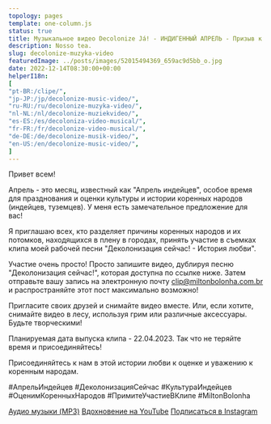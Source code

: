 ```yaml
---
topology: pages
template: one-column.js
status: true
title: Музыкальное видео Decolonize Já! - ИНДИГЕННЫЙ АПРЕЛЬ - Призыв к записи видео
description: Nosso tea.
slug: decolonize-muzyka-video
featuredImage: ../posts/images/52015494369_659ac9d5bb_o.jpg
date: 2022-12-14T08:30:00+00:00
helperI18n:
[
"pt-BR:/clipe/",
"jp-JP:/jp/decolonize-music-video/",
"ru-RU:/ru/decolonize-muzyka-video/",
"nl-NL:/nl/decolonize-muziekvideo/",
"es-ES:/es/decoloniza-video-musical/",
"fr-FR:/fr/decolonize-video-musical/",
"de-DE:/de/decolonize-musik-video/",
"en-US:/en/decolonize-music-video/",
]
---
```


Привет всем!

Апрель - это месяц, известный как "Апрель индейцев", особое время для празднования и оценки культуры и истории коренных народов (индейцев, туземцев). У меня есть замечательное предложение для вас!

Я приглашаю всех, кто разделяет причины коренных народов и их потомков, находящихся в плену в городах, принять участие в съемках клипа моей рабочей песни "Деколонизация сейчас! - История любви".

Участие очень просто! Просто запишите видео, дублируя песню "Деколонизация сейчас!", которая доступна по ссылке ниже. Затем отправьте вашу запись на электронную почту clip@miltonbolonha.com.br и распространяйте этот пост максимально возможно!

Пригласите своих друзей и снимайте видео вместе. Или, если хотите, снимайте видео в лесу, используя грим или различные аксессуары. Будьте творческими!

Планируемая дата выпуска клипа - 22.04.2023. Так что не теряйте время и присоединяйтесь!

Присоединяйтесь к нам в этой истории любви к оценке и уважению к коренным народам.

#АпрельИндейцев #ДеколонизацияСейчас #КультураИндейцев #ОценимКоренныхНародов #ПримитеУчастиеВКлипе #MiltonBolonha

[Аудио музыки (MP3)](https://miltonbolonha.com.br)
[Вдохновение на YouTube](https://miltonbolonha.com.br)
[Подписаться в Instagram](https://miltonbolonha.com.br)
